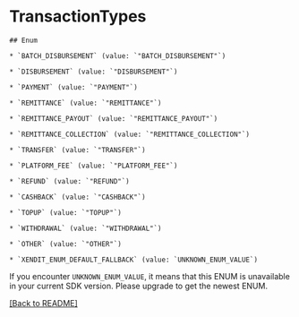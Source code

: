 # TransactionTypes


    ## Enum
    
    * `BATCH_DISBURSEMENT` (value: `"BATCH_DISBURSEMENT"`)
    
    * `DISBURSEMENT` (value: `"DISBURSEMENT"`)
    
    * `PAYMENT` (value: `"PAYMENT"`)
    
    * `REMITTANCE` (value: `"REMITTANCE"`)
    
    * `REMITTANCE_PAYOUT` (value: `"REMITTANCE_PAYOUT"`)
    
    * `REMITTANCE_COLLECTION` (value: `"REMITTANCE_COLLECTION"`)
    
    * `TRANSFER` (value: `"TRANSFER"`)
    
    * `PLATFORM_FEE` (value: `"PLATFORM_FEE"`)
    
    * `REFUND` (value: `"REFUND"`)
    
    * `CASHBACK` (value: `"CASHBACK"`)
    
    * `TOPUP` (value: `"TOPUP"`)
    
    * `WITHDRAWAL` (value: `"WITHDRAWAL"`)
    
    * `OTHER` (value: `"OTHER"`)
    
    * `XENDIT_ENUM_DEFAULT_FALLBACK` (value: `UNKNOWN_ENUM_VALUE`)

If you encounter `UNKNOWN_ENUM_VALUE`, it means that this ENUM is unavailable in your current SDK version. Please upgrade to get the newest ENUM.

[[Back to README]](../../README.md)


